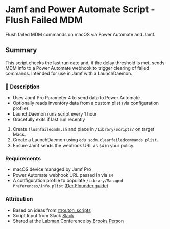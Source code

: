 # Jamf and Power Automate Script - Flush Failed MDM

Flush failed MDM commands on macOS via Power Automate and Jamf.

## Summary

This script checks the last run date and, if the delay threshold is met, sends MDM info to a Power Automate webhook to trigger clearing of failed commands. Intended for use in Jamf with a LaunchDaemon.

### 📝 Description

- Uses Jamf Pro Parameter 4 to send data to Power Automate
- Optionally reads inventory data from a custom plist (via configuration profile)
- LaunchDaemon runs script every 1 hour
- Gracefully exits if last run recently

1. Create `flushfailedmdm.sh` and place in `/Library/Scripts/` on target Macs.
2. Create a LaunchDaemon using `edu.sodm.clearfailedcommands.plist`.
3. Ensure Jamf sends the webhook URL as `$4` in your policy.

### Requirements

- macOS device managed by Jamf Pro
- Power Automate webhook URL passed in via `$4`
- A configuration profile to populate `/Library/Managed Preferences/info.plist`
  ([Der Flounder guide](https://derflounder.wordpress.com/2023/02/25/providing-jamf-pro-computer-inventory-information-via-macos-configuration-profile/))


### Attribution

- Based on ideas from [rtrouton_scripts](https://github.com/rtrouton/rtrouton_scripts)
- Script Input from Slack [Slack](https://macadmins.slack.com/archives/CGXNNJXJ9/p1709065446522179?thread_ts=1709060576.321669&cid=CGXNNJXJ9)
- Shared at the Labman Conference by [Brooks Person](https://github.com/brooksperson)

